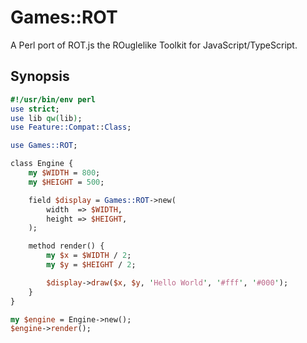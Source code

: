# Games::ROT

A Perl port of ROT.js the ROuglelike Toolkit for JavaScript/TypeScript.

## Synopsis

```perl
#!/usr/bin/env perl
use strict;
use lib qw(lib);
use Feature::Compat::Class;

use Games::ROT;

class Engine {
    my $WIDTH = 800;
    my $HEIGHT = 500;

    field $display = Games::ROT->new(
        width  => $WIDTH,
        height => $HEIGHT,
    );

    method render() {
        my $x = $WIDTH / 2;
        my $y = $HEIGHT / 2;

        $display->draw($x, $y, 'Hello World', '#fff', '#000');
    }
}

my $engine = Engine->new();
$engine->render();
```
